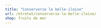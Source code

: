 ```yaml
---
title: "Conserverie la belle-iloise"
url: /etretat/conserverie-la-belle-iloise/
shop: fruits de mer
---
```

